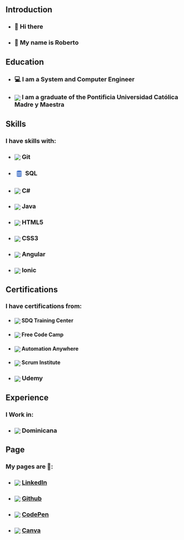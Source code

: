 ## Introduction

* ### 👋 Hi there

* ### 📛 My name is Roberto


## Education

* ### 💻 I am a System and Computer Engineer

* ### <img style="height:40px; vertical-align: middle;" src="https://upload.wikimedia.org/wikipedia/commons/thumb/2/25/EscudoPucmm.gif/800px-EscudoPucmm.gif"> I am a graduate of the Pontificia Universidad Católica Madre y Maestra


## Skills

### I have skills with:

* ### <img style="height:25px; vertical-align: middle;" src="https://git-scm.com/images/logos/downloads/Git-Icon-1788C.png"> Git

* ### <img style="height:25px; vertical-align: middle;" src="https://raw.githubusercontent.com/github/explore/80688e429a7d4ef2fca1e82350fe8e3517d3494d/topics/sql/sql.png"> SQL

* ### <img style="height:25px; vertical-align: middle;" src="https://upload.wikimedia.org/wikipedia/commons/4/4f/Csharp_Logo.png"> C# 

* ### <img style="height:25px; vertical-align: middle;" src="https://i.pinimg.com/originals/79/5e/bb/795ebb5f4a470cd7242136237f61fc53.png"> Java

* ### <img style="height:25px; vertical-align: middle;" src="https://upload.wikimedia.org/wikipedia/commons/thumb/6/61/HTML5_logo_and_wordmark.svg/2048px-HTML5_logo_and_wordmark.svg.png"> HTML5

* ### <img style="height:25px; vertical-align: middle;" src="https://upload.wikimedia.org/wikipedia/commons/thumb/d/d5/CSS3_logo_and_wordmark.svg/1452px-CSS3_logo_and_wordmark.svg.png"> CSS3

* ### <img style="height:25px; vertical-align: middle;" src="https://upload.wikimedia.org/wikipedia/commons/thumb/c/cf/Angular_full_color_logo.svg/2048px-Angular_full_color_logo.svg.png"> Angular

* ### <img style="height:25px; vertical-align: middle;" src="https://cdn.iconscout.com/icon/free/png-256/ionic-3521510-2945013.png?f=webp&w=128"> Ionic


## Certifications

### I have certifications from:

* #### <img style="height:25px; vertical-align: middle;" src="https://media.licdn.com/dms/image/C4E0BAQFm04bZsiHGBg/company-logo_200_200/0/1579107331432?e=2147483647&v=beta&t=14-TMISkjBEaYiG7RA8hsRg6QdYj8akST8l6g8zQBLQ"> SDQ Training Center 

* #### <img style="height:25px; vertical-align: middle;" src="[https://design-style-guide.freecodecamp.org/downloads/fcc_secondary_small.svg](https://miro.medium.com/v2/resize:fit:2400/1*B6_f-_SxscJ9FCuIjOrQAQ.jpeg)"> Free Code Camp

* #### <img style="height:25px; vertical-align: middle;" src="https://pbs.twimg.com/profile_images/1046888625424687104/G-XuXLML_400x400.jpg"> Automation Anywhere 

* #### <img style="height:25px; vertical-align: middle;" src="https://mir-s3-cdn-cf.behance.net/user/115/506a80486420707.5e3af64ab292c.jpg"> Scrum Institute

* ### <img style="height:25px; vertical-align: middle;" src="https://pbs.twimg.com/profile_images/1415325668787855361/nxZY4zVv_400x400.png"> Udemy


## Experience

### I Work in: 

* ### <img style="height:40px; vertical-align: middle;" src="https://www.gbm.net/wp-content/themes/baum-child/assets/images/logo-default.svg"> Dominicana


## Page

### My pages are 📝: 
* ### <img style="height:25px; vertical-align: middle;" src="https://upload.wikimedia.org/wikipedia/commons/c/ca/LinkedIn_logo_initials.png"> [LinkedIn](https://linkedin.com/in/robertokepp)

* ### <img style="height:25px; vertical-align: middle;" src="https://upload.wikimedia.org/wikipedia/commons/thumb/9/91/Octicons-mark-github.svg/600px-Octicons-mark-github.svg.png?20180806170715"> [Github](https://github.com/robertokepp) 

* ### <img style="height:25px; vertical-align: middle;" src="https://assets.codepen.io/1584356/codepen.png"> [CodePen](https://codepen.io/robertokepp)

* ### <img style="height:25px; vertical-align: middle;" src="https://upload.wikimedia.org/wikipedia/commons/7/74/Canva_logo.png"> [Canva](https://robertokepp.my.canva.site) 
